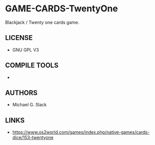 # GAME-CARDS-TwentyOne
Blackjack / Twenty one cards game. 

## LICENSE
* GNU GPL V3

## COMPILE TOOLS
* 
 
## AUTHORS
* Michael G. Slack

## LINKS
* https://www.os2world.com/games/index.php/native-games/cards-dice/153-twentyone
